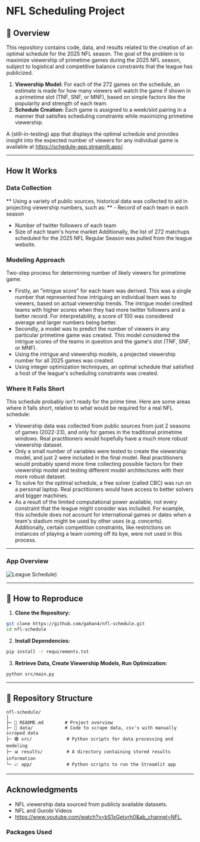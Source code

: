 # NFL Scheduling Project

## 📖 Overview
This repository contains code, data, and results related to the creation of an optimal schedule for the 2025 NFL season. The goal of the problem is to maximize viewership of primetime games during the 2025 NFL season, subject to logistical and competitive balance constraints that the league has publicized.

1. **Viewership Model:** For each of the 272 games on the schedule, an estimate is made for how many viewers will watch the game if shown in a primetime slot (TNF, SNF, or MNF), based on simple factors like the popularity and strength of each team.
2. **Schedule Creation:** Each game is assigned to a week/slot pairing in a manner that satisfies scheduling constraints while maximizing primetime viewership.

A (still-in-testing) app that displays the optimal schedule and provides insight into the expected number of viewers for any individual game is available at https://schedule-app.streamlit.app/.

---

## How It Works
### **Data Collection**
** Using a variety of public sources, historical data was collected to aid in projecting viewership numbers, such as:
** - Record of each team in each season
- Number of twitter followers of each team
- Size of each team's home market
Additionally, the list of 272 matchups scheduled for the 2025 NFL Regular Season was pulled from the league website.

### **Modeling Approach**
Two-step process for determining number of likely viewers for primetime game. 
- Firstly, an "intrigue score" for each team was derived. This was a single number that represented how intriguing an individual team was to viewers, based on actual viewership trends. The intrigue model credited teams with higher scores when they had more twitter followers and a better record. For interpretability, a score of 100 was considered average and larger numbers being better.
- Secondly, a model was to predict the number of viewers in any particular primetime game was created. This model considered the intrigue scores of the teams in question and the game's slot (TNF, SNF, or MNF). 
- Using the intrigue and viewership models, a projected viewership number for all 2025 games was created.
- Using integer optimization techniques, an optimal schedule that satisfied a host of the league's scheduling constraints was created.

### Where It Falls Short
This schedule probably isn't ready for the prime time. Here are some areas where it falls short, relative to what would be required for a real NFL schedule:
- Viewership data was collected from public sources from just 2 seasons of games (2022-23), and only for games in the traditional primetime windows. Real practitioners would hopefully have a much more robust viewership dataset. 
- Only a small number of variables were tested to create the viewership model, and just 2 were included in the final model. Real practitioners would probably spend more time collecting possible factors for their viewership model and testing different model architectures with their more robust dataset.
- To solve for the optimal schedule, a free solver (called CBC) was run on a personal laptop. Real practitioners would have access to better solvers and bigger machines.
- As a result of the limited computational power available, not every constraint that the league might consider was included. For example, this schedule does not account for international games or dates when a team's stadium might be used by other uses (e.g. concerts). Additionally, certain competition constraints, like restrictions on instances of playing a team coming off its bye, were not used in this process.

---
### App Overview

![League Schedule]([https://private-user-images.githubusercontent.com/195987004/417015075-cbedb39d-3c17-47de-a512-2265e7dcdd06.png?jwt=eyJhbGciOiJIUzI1NiIsInR5cCI6IkpXVCJ9.eyJpc3MiOiJnaXRodWIuY29tIiwiYXVkIjoicmF3LmdpdGh1YnVzZXJjb250ZW50LmNvbSIsImtleSI6ImtleTUiLCJleHAiOjE3NDA1NTIyNjAsIm5iZiI6MTc0MDU1MTk2MCwicGF0aCI6Ii8xOTU5ODcwMDQvNDE3MDE1MDc1LWNiZWRiMzlkLTNjMTctNDdkZS1hNTEyLTIyNjVlN2RjZGQwNi5wbmc_WC1BbXotQWxnb3JpdGhtPUFXUzQtSE1BQy1TSEEyNTYmWC1BbXotQ3JlZGVudGlhbD1BS0lBVkNPRFlMU0E1M1BRSzRaQSUyRjIwMjUwMjI2JTJGdXMtZWFzdC0xJTJGczMlMkZhd3M0X3JlcXVlc3QmWC1BbXotRGF0ZT0yMDI1MDIyNlQwNjM5MjBaJlgtQW16LUV4cGlyZXM9MzAwJlgtQW16LVNpZ25hdHVyZT1mMjA1YmIwNzBjZDgwYjBhMGRkMjBmN2YyNmNjNmQ0NGE0ZjkwM2E5N2M4ZDRkNzVmZGY4ZTRmMjhiYmU2Y2M1JlgtQW16LVNpZ25lZEhlYWRlcnM9aG9zdCJ9.tGSEm8qccHfvhAXkxifPQIUqKIlxfUEA9nK9sKM3MZc
))

---


## 🚀 How to Reproduce
1. **Clone the Repository:**
```bash
git clone https://github.com/gahan4/nfl-schedule.git
cd nfl-schedule
```

2. **Install Dependencies:**
```bash
pip install -r requirements.txt
```

3. **Retrieve Data, Create Viewership Models, Run Optimization:**
```bash
python src/main.py
```

---

## 📝 Repository Structure
```
nfl-schedule/
│
├─ 📄 README.md        # Project overview
├─ 📄 data/            # Code to scrape data, csv's with manually scraped data
├─ 🟢 src/             # Python scripts for data processing and modeling
├─ 📊 results/         # A directory containing stored results information
└─ 📈 app/             # Python scripts to run the Streamlit app
```

---

## Acknowledgments
- NFL viewership data sourced from publicly available datasets.
- NFL and Gurobi Videos
- https://www.youtube.com/watch?v=bS1xGetyrh0&ab_channel=NFL, 

### **Packages Used**
